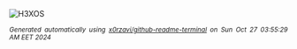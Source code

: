 <div align="justify">
<picture>
    <source media="(prefers-color-scheme: dark)" srcset="https://i.ibb.co/t3jF7Db/output-gif.gif">
    <source media="(prefers-color-scheme: light)" srcset="https://i.ibb.co/t3jF7Db/output-gif.gif">
    <img alt="H3XOS" src="https://i.ibb.co/t3jF7Db/output-gif.gif">
</picture>

<sub><i>Generated automatically using [x0rzavi/github-readme-terminal](https://github.com/x0rzavi/github-readme-terminal) on Sun Oct 27 03:55:29 AM EET 2024</i></sub>
</div>